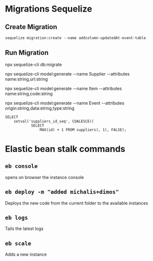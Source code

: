 # Migrations Sequelize

## Create Migration

`sequelize migration:create --name addcolumn-updatedAt-event-table`

## Run Migration

npx sequelize-cli db:migrate

npx sequelize-cli model:generate --name Supplier --attributes name:string,url:string

npx sequelize-cli model:generate --name Item --attributes name:string,code:string

npx sequelize-cli model:generate --name Event --attributes origin:string,data:string,type:string

```
SELECT
	setval('suppliers_id_seq', COALESCE((
			SELECT
				MAX(id) + 1 FROM suppliers), 1), FALSE);
```

# Elastic bean stalk commands

## `eb console`

opens on browser the instance console

## `eb deploy -m "added michalis+dimos"`

Deploys the new code from the current folder to the available instances

## `eb logs`

Tails the latest logs

## `eb scale`

Adds a new instance
